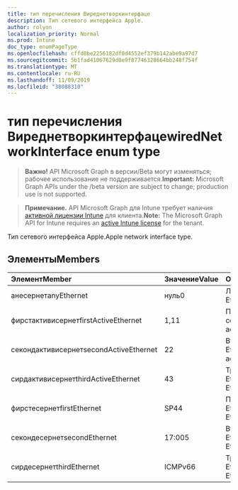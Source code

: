 ```yaml
---
title: тип перечисления Виреднетворкинтерфаце
description: Тип сетевого интерфейса Apple.
author: rolyon
localization_priority: Normal
ms.prod: Intune
doc_type: enumPageType
ms.openlocfilehash: cffd8be2256182df0d4552ef379b142abe9a97d7
ms.sourcegitcommit: 5b1fad41067629d0e9f87746328664bb248f754f
ms.translationtype: MT
ms.contentlocale: ru-RU
ms.lasthandoff: 11/09/2019
ms.locfileid: "38088310"
---
```

# <a name="wirednetworkinterface-enum-type"></a><span data-ttu-id="6020a-103">тип перечисления Виреднетворкинтерфаце</span><span class="sxs-lookup"><span data-stu-id="6020a-103">wiredNetworkInterface enum type</span></span>

> <span data-ttu-id="6020a-104">**Важно!** API Microsoft Graph в версии/Beta могут изменяться; рабочее использование не поддерживается.</span><span class="sxs-lookup"><span data-stu-id="6020a-104">**Important:** Microsoft Graph APIs under the /beta version are subject to change; production use is not supported.</span></span>

> <span data-ttu-id="6020a-105">**Примечание.** API Microsoft Graph для Intune требует наличия [активной лицензии Intune](https://go.microsoft.com/fwlink/?linkid=839381) для клиента.</span><span class="sxs-lookup"><span data-stu-id="6020a-105">**Note:** The Microsoft Graph API for Intune requires an [active Intune license](https://go.microsoft.com/fwlink/?linkid=839381) for the tenant.</span></span>

<span data-ttu-id="6020a-106">Тип сетевого интерфейса Apple.</span><span class="sxs-lookup"><span data-stu-id="6020a-106">Apple network interface type.</span></span>

## <a name="members"></a><span data-ttu-id="6020a-107">Элементы</span><span class="sxs-lookup"><span data-stu-id="6020a-107">Members</span></span>
|<span data-ttu-id="6020a-108">Элемент</span><span class="sxs-lookup"><span data-stu-id="6020a-108">Member</span></span>|<span data-ttu-id="6020a-109">Значение</span><span class="sxs-lookup"><span data-stu-id="6020a-109">Value</span></span>|<span data-ttu-id="6020a-110">Описание</span><span class="sxs-lookup"><span data-stu-id="6020a-110">Description</span></span>|
|:---|:---|:---|
|<span data-ttu-id="6020a-111">анесернет</span><span class="sxs-lookup"><span data-stu-id="6020a-111">anyEthernet</span></span>|<span data-ttu-id="6020a-112">нуль</span><span class="sxs-lookup"><span data-stu-id="6020a-112">0</span></span>|<span data-ttu-id="6020a-113">Любой Ethernet.</span><span class="sxs-lookup"><span data-stu-id="6020a-113">Any Ethernet.</span></span>|
|<span data-ttu-id="6020a-114">фирстактивисернет</span><span class="sxs-lookup"><span data-stu-id="6020a-114">firstActiveEthernet</span></span>|<span data-ttu-id="6020a-115">1,1</span><span class="sxs-lookup"><span data-stu-id="6020a-115">1</span></span>|<span data-ttu-id="6020a-116">Первая активная сеть Ethernet.</span><span class="sxs-lookup"><span data-stu-id="6020a-116">First active Ethernet.</span></span>|
|<span data-ttu-id="6020a-117">секондактивисернет</span><span class="sxs-lookup"><span data-stu-id="6020a-117">secondActiveEthernet</span></span>|<span data-ttu-id="6020a-118">2</span><span class="sxs-lookup"><span data-stu-id="6020a-118">2</span></span>|<span data-ttu-id="6020a-119">Вторая активная сеть Ethernet.</span><span class="sxs-lookup"><span data-stu-id="6020a-119">Second active Ethernet.</span></span>|
|<span data-ttu-id="6020a-120">сирдактивисернет</span><span class="sxs-lookup"><span data-stu-id="6020a-120">thirdActiveEthernet</span></span>|<span data-ttu-id="6020a-121">4</span><span class="sxs-lookup"><span data-stu-id="6020a-121">3</span></span>|<span data-ttu-id="6020a-122">Третья активная сеть Ethernet.</span><span class="sxs-lookup"><span data-stu-id="6020a-122">Third active Ethernet.</span></span>|
|<span data-ttu-id="6020a-123">фирстесернет</span><span class="sxs-lookup"><span data-stu-id="6020a-123">firstEthernet</span></span>|<span data-ttu-id="6020a-124">SP4</span><span class="sxs-lookup"><span data-stu-id="6020a-124">4</span></span>|<span data-ttu-id="6020a-125">Первая сеть Ethernet.</span><span class="sxs-lookup"><span data-stu-id="6020a-125">First Ethernet.</span></span>|
|<span data-ttu-id="6020a-126">секондесернет</span><span class="sxs-lookup"><span data-stu-id="6020a-126">secondEthernet</span></span>|<span data-ttu-id="6020a-127">17:00</span><span class="sxs-lookup"><span data-stu-id="6020a-127">5</span></span>|<span data-ttu-id="6020a-128">Вторая сеть Ethernet.</span><span class="sxs-lookup"><span data-stu-id="6020a-128">Second Ethernet.</span></span>|
|<span data-ttu-id="6020a-129">сирдесернет</span><span class="sxs-lookup"><span data-stu-id="6020a-129">thirdEthernet</span></span>|<span data-ttu-id="6020a-130">ICMPv6</span><span class="sxs-lookup"><span data-stu-id="6020a-130">6</span></span>|<span data-ttu-id="6020a-131">Третья сеть Ethernet.</span><span class="sxs-lookup"><span data-stu-id="6020a-131">Third Ethernet.</span></span>|



